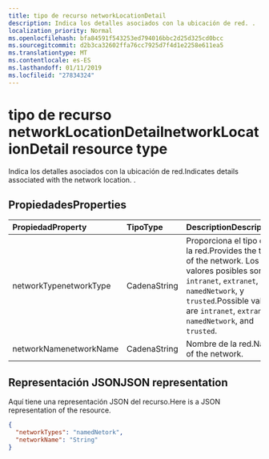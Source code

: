 ```yaml
---
title: tipo de recurso networkLocationDetail
description: Indica los detalles asociados con la ubicación de red. .
localization_priority: Normal
ms.openlocfilehash: bfa84591f543253ed794016bbc2d25d325cd0bcc
ms.sourcegitcommit: d2b3ca32602ffa76cc7925d7f4d1e2258e611ea5
ms.translationtype: MT
ms.contentlocale: es-ES
ms.lasthandoff: 01/11/2019
ms.locfileid: "27834324"
---
```

# <a name="networklocationdetail-resource-type"></a><span data-ttu-id="8d1cb-104">tipo de recurso networkLocationDetail</span><span class="sxs-lookup"><span data-stu-id="8d1cb-104">networkLocationDetail resource type</span></span>
<span data-ttu-id="8d1cb-105">Indica los detalles asociados con la ubicación de red.</span><span class="sxs-lookup"><span data-stu-id="8d1cb-105">Indicates details associated with the network location.</span></span> <span data-ttu-id="8d1cb-106">.</span><span class="sxs-lookup"><span data-stu-id="8d1cb-106"></span></span>



## <a name="properties"></a><span data-ttu-id="8d1cb-107">Propiedades</span><span class="sxs-lookup"><span data-stu-id="8d1cb-107">Properties</span></span>
| <span data-ttu-id="8d1cb-108">Propiedad</span><span class="sxs-lookup"><span data-stu-id="8d1cb-108">Property</span></span>     | <span data-ttu-id="8d1cb-109">Tipo</span><span class="sxs-lookup"><span data-stu-id="8d1cb-109">Type</span></span>   |<span data-ttu-id="8d1cb-110">Description</span><span class="sxs-lookup"><span data-stu-id="8d1cb-110">Description</span></span>|
|:---------------|:--------|:----------|
|<span data-ttu-id="8d1cb-111">networkType</span><span class="sxs-lookup"><span data-stu-id="8d1cb-111">networkType</span></span>|<span data-ttu-id="8d1cb-112">Cadena</span><span class="sxs-lookup"><span data-stu-id="8d1cb-112">String</span></span>|<span data-ttu-id="8d1cb-113">Proporciona el tipo de la red.</span><span class="sxs-lookup"><span data-stu-id="8d1cb-113">Provides the type of the network.</span></span> <span data-ttu-id="8d1cb-114">Los valores posibles son `intranet`, `extranet`, `namedNetwork`, y `trusted`.</span><span class="sxs-lookup"><span data-stu-id="8d1cb-114">Possible values are `intranet`, `extranet`, `namedNetwork`, and `trusted`.</span></span>|
|<span data-ttu-id="8d1cb-115">networkName</span><span class="sxs-lookup"><span data-stu-id="8d1cb-115">networkName</span></span>|<span data-ttu-id="8d1cb-116">Cadena</span><span class="sxs-lookup"><span data-stu-id="8d1cb-116">String</span></span>|<span data-ttu-id="8d1cb-117">Nombre de la red.</span><span class="sxs-lookup"><span data-stu-id="8d1cb-117">Name of the network.</span></span>|


## <a name="json-representation"></a><span data-ttu-id="8d1cb-118">Representación JSON</span><span class="sxs-lookup"><span data-stu-id="8d1cb-118">JSON representation</span></span>

<span data-ttu-id="8d1cb-119">Aquí tiene una representación JSON del recurso.</span><span class="sxs-lookup"><span data-stu-id="8d1cb-119">Here is a JSON representation of the resource.</span></span>

<!-- {
  "blockType": "resource",
  "optionalProperties": [

  ],
  "@odata.type": "microsoft.graph.deviceDetail"
}-->

```json
{
  "networkTypes": "namedNetork",
  "networkName": "String"
}

```

<!-- uuid: 8fcb5dbc-d5aa-4681-8e31-b001d5168d79
2015-10-25 14:57:30 UTC -->
<!-- {
  "type": "#page.annotation",
  "description": "deviceDetail resource",
  "keywords": "",
  "section": "documentation",
  "tocPath": ""
}-->
